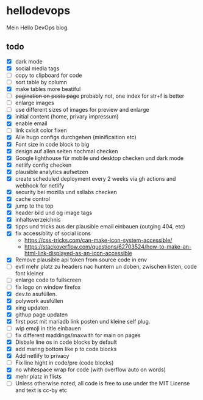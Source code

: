 # hellodevops

Mein Hello DevOps blog.

## todo

- [x] dark mode
- [x] social media tags
- [ ] copy to clipboard for code
- [ ] sort table by column
- [x] make tables more beatiful
- [ ] ~~pagination on posts page~~ probably not, one index for str+f is better
- [ ] enlarge images
- [ ] use different sizes of images for preview and enlarge
- [x] initial content (home, privary impressum)
- [x] enable email
- [ ] link cvisit color fixen
- [x] Alle hugo configs durchgehen (minificaition etc)
- [x] Font size in code block to big
- [x] design auf allen seiten nochmal checken
- [x] Google lighthouse für mobile und desktop checken und dark mode
- [x] netlify config checken
- [x] plausible analytics aufsetzen
- [x] create scheduled deployment every 2 weeks via gh actions and webhook for netlify
- [x] security bei mozilla und ssllabs checken
- [x] cache control
- [x] jump to the top
- [x] header bild und og image tags
- [x] inhaltsverzeichnis
- [x] tipps und tricks aus der plausible email einbauen (outging 404, etc)
- [x] fix accessiblity of social icons
  - https://css-tricks.com/can-make-icon-system-accessible/
  - https://stackoverflow.com/questions/62703524/how-to-make-an-html-link-displayed-as-an-icon-accessible
- [x] Remove plausible api token from source code in env
- [ ] evtl mehr platz zu headers nac huntern un doben, zwischen listen, code font kleiner
- [ ] enlarge code to fullscreen
- [ ] fix logo on window firefox
- [x] dev.to asufüllen.
- [x] polywork ausfüllen
- [x] xing updaten.
- [x] githup page updaten
- [x] first post mit mariadb link posten und kleine self plug.
- [ ] wip emoji in title einbauen
- [ ] fix different maddings/maxwith for main on pages
- [x] Disbale line os in code blocks by default
- [x] add maring bottom like p to code blocks
- [x] Add netlify to privacy
- [ ] Fix line hight in code/pre (code blocks)
- [x] no whitespace wrap for code (with overflow auto on words)
- [x] mehr platz in flists
- [ ] Unless otherwise noted, all code is free to use under the MIT License and text is cc-by etc
